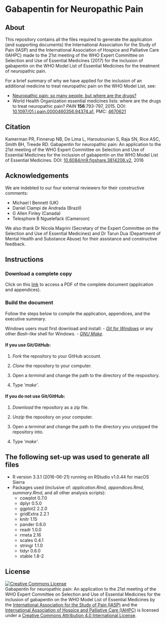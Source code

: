 # Gabapentin for Neuropathic Pain

## About
This repository contains all the files required to generate the application (and supporting documents) the International Association for the Study of Pain (IASP) and the International Association of Hospice and Palliative Care (IAHPC) made to the 21st meeting of the WHO Expert Committee on Selection and Use of Essential Medicines (2017) for the inclusion of gabapentin on the WHO Model List of Essential Medicines for the treatment of neuropathic pain. 

For a brief summary of why we have applied for the inclusion of an additional medicine to treat neuropathic pain on the WHO Model List, see:
- [Neuropathic pain: so many people, but where are the drugs?](http://painblogr.org/neuropathic-pain-storyboard-2016/)
- World Health Organization essential medicines lists: where are the drugs to treat neuropathic pain? _PAIN_ **156**:793-797, 2015. DOI: [10.1097/01.j.pain.0000460356.94374.a1](http://dx.doi.org/10.1097/01.j.pain.0000460356.94374.a1), PMC: [4670621](https://www.ncbi.nlm.nih.gov/pmc/articles/PMC4670621/pdf/nihms701453.pdf)

## Citation
Kamerman PR, Finnerup NB, De Lima L, Haroutounian S, Raja SN, Rice ASC, Smith BH, Treede RD. Gabapentin for neuropathic pain: An application to the 21st meeting of the WHO Expert Committee on Selection and Use of Essential Medicines for the inclusion of gabapentin on the WHO Model List of Essential Medicines. DOI: [10.6084/m9.figshare.3814206.v2](http://dx.doi.org/10.6084/m9.figshare.3814206.v2), 2016

## Acknowledgements
We are indebted to our four external reviewers for their constructive comments:
- Michael I Bennett (UK)
- Daniel Ciampi de Andrada (Brazil)
- G Allen Finley (Canada)
- Telesphore B Nguelefack (Cameroon)

We also thank Dr Nicola Magrini (Secretary of the Expert Committee on the Selection and Use of Essential Medicines) and Dr Tarun Dua (Department of Mental Health and Substance Abuse) for their assistance and constructive feedback. 

## Instructions 

### Download a complete copy

Click on this [link](https://dl.dropboxusercontent.com/u/11805474/painblogr/neuropathic-pain-storyboard-2016/eml-application.pdf) to access a PDF of the complete document (application and appendices).

### Build the document

Follow the steps below to compile the application, appendices, and the executive summary.

Windows users must first download and install:
    - [_Git for Windows_](https://github.com/git-for-windows/git/releases) or any other _Bash_-like shell for Windows.
    - [_GNU Make_](http://gnuwin32.sourceforge.net/downlinks/make.php).

#### If you use Git/GitHub: 
1. _Fork_ the repository to your GitHub account. 

2. _Clone_ the repository to your computer. 

3. Open a _terminal_ and change the path to the directory of the respository.  

4. Type _'make'_.  

#### If you do not use Git/GitHub:

1. _Download_ the repository as a zip file. 

2. _Unzip_ the repository on your computer. 

3. Open a _terminal_ and change the path to the directory you unzipped the repository into.

4. Type _'make'_.  

## The following set-up was used to generate all files
- R version 3.3.1 (2016-06-21) running on RStudio v1.0.44 for macOS Sierra
- Packages used (inclusive of: _application.Rmd_, _appendices.Rmd_, _summary.Rmd_, and all other analysis scripts):
    - cowplot 0.7.0
    - dplyr 0.5.0
    - ggplot2 2.2.0
    - gridExtra 2.2.1
    - knitr 1.15
    - pander 0.6.0
    - readr 1.0.0
    - rmeta 2.16
    - scales 0.4.1
    - stringr 1.1.0
    - tidyr 0.6.0
    - xtable 1.8-2
    
## License

<a rel="license" href="http://creativecommons.org/licenses/by/4.0/"><img alt="Creative Commons License" style="border-width:0" src="https://i.creativecommons.org/l/by/4.0/88x31.png" /></a><br /><span xmlns:dct="http://purl.org/dc/terms/" property="dct:title">Gabapentin for neuropathic pain: An application to the 21st meeting of the WHO Expert Committee on Selection and Use of Essential Medicines for the inclusion of gabapentin on the WHO Model List of Essential Medicines</span> by the <a href="http://www.iasp-pain.org" target="_blank">International Association for the Study of Pain (IASP)</a> and the <a href="http://hospicecare.com/home/" target="_blank">International Association of Hospice and Palliative Care (IAHPC)</a> is licensed under a <a rel="license" href="http://creativecommons.org/licenses/by/4.0/">Creative Commons Attribution 4.0 International License</a>. 
